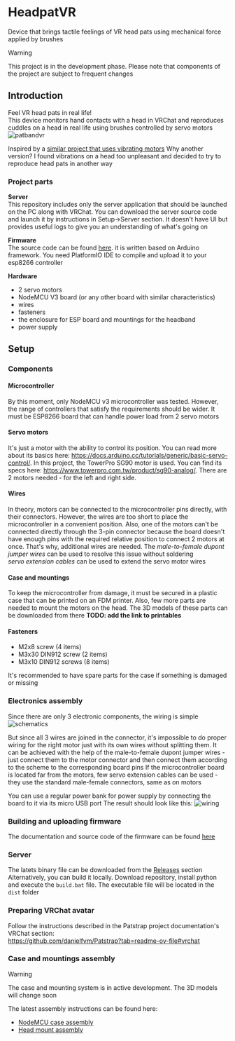 # HeadpatVR
Device that brings tactile feelings of VR head pats using mechanical force applied by brushes 
> [!WARNING]
> This project is in the development phase. Please note that components of the project are subject to frequent changes

## Introduction
Feel VR head pats in real life!  
This device monitors hand contacts with a head in VRChat and reproduces cuddles on a head in real life using brushes controlled by servo motors
![patbandvr](https://github.com/Mercuso/headpat-vr/assets/18481258/d4069ea7-765f-457f-817b-56fe676c67cd)

Inspired by a [similar project that uses vibrating motors](https://github.com/danielfvm/Patstrap)
Why another version?
I found vibrations on a head too unpleasant and decided to try to reproduce head pats in another way

### Project parts
**Server**  
This repository includes only the server application that should be launched on the PC along with VRChat. You can download the server source code and launch it by instructions in Setup->Server section. It doesn't have UI but provides useful logs to give you an understanding of what's going on

**Firmware**  
The source code can be found [here](https://github.com/Mercuso/headpat-vr-esp). it is written based on Arduino framework. You need PlatformIO IDE to compile and upload it to your esp8266 controller

**Hardware**  
- 2 servo motors
- NodeMCU V3 board (or any other board with similar characteristics)
- wires
- fasteners
- the enclosure for ESP board and mountings for the headband
- power supply

## Setup

### Components

#### Microcontroller
By this moment, only NodeMCU v3 microcontroller was tested. However, the range of controllers that satisfy the requirements should be wider. It must be ESP8266 board that can handle power load from 2 servo motors

#### Servo motors
It's just a motor with the ability to control its position. 
You can read more about its basics here: https://docs.arduino.cc/tutorials/generic/basic-servo-control/. 
In this project, the TowerPro SG90 motor is used. You can find its specs here: https://www.towerpro.com.tw/product/sg90-analog/. 
There are 2 motors needed - for the left and right side. 

#### Wires
In theory, motors can be connected to the microcontroller pins directly, with their connectors. However, the wires are too short to place the microcontroller in a convenient position. Also, one of the motors can't be connected directly through the 3-pin connector because the board doesn't have enough pins with the required relative position to connect 2 motors at once. That's why, additional wires are needed. The *male-to-female dupont jumper wires* can be used to resolve this issue without soldering  
*servo extension cables* can be used to extend the servo motor wires

#### Case and mountings
To keep the microcontroller from damage, it must be secured in a plastic case that can be printed on an FDM printer. Also, few more parts are needed to mount the motors on the head. The 3D models of these parts can be downloaded from there **TODO: add the link to printables**

#### Fasteners
- M2x8 screw (4 items)
- M3x30 DIN912 screw (2 items)
- M3x10 DIN912 screws (8 items)

It's recommended to have spare parts for the case if something is damaged or missing

### Electronics assembly
Since there are only 3 electronic components, the wiring is simple
![schematics](https://github.com/Mercuso/headpat-vr/assets/18481258/794e9367-17cf-476d-b6db-dd63ba80cd55)

But since all 3 wires are joined in the connector, it's impossible to do proper wiring for the right motor just with its own wires without splitting them. It can be achieved with the help of the male-to-female dupont jumper wires - just connect them to the motor connector and then connect them according to the scheme to the corresponding board pins
If the microcontroller board is located far from the motors, few servo extension cables can be used - they use the standard male-female connectors, same as on motors

You can use a regular power bank for power supply by connecting the board to it via its micro USB port
The result should look like this:
![wiring](https://github.com/Mercuso/headpat-vr/assets/18481258/f810ad13-eb61-49cc-8d3f-76c8c9f1e18d)

### Building and uploading firmware
The documentation and source code of the firmware can be found [here](https://github.com/Mercuso/headpat-vr-esp)

### Server
The latets binary file can be downloaded from the [Releases](https://github.com/Mercuso/headpat-vr/releases) section
Alternatively, you can build it locally. Download repository, install python and execute the `build.bat` file. The executable file will be located in the `dist` folder

### Preparing VRChat avatar
Follow the instructions described in the Patstrap project documentation's VRChat section:  
https://github.com/danielfvm/Patstrap?tab=readme-ov-file#vrchat

### Case and mountings assembly
> [!WARNING]  
> The case and mounting system is in active development. The 3D models will change soon

The latest assembly instructions can be found here:
- [NodeMCU case assembly](docs/MC_CASE_ASSEMBLY.md)
- [Head mount assembly](docs/HEAD_MOUNT_ASSEMBLY.md)
